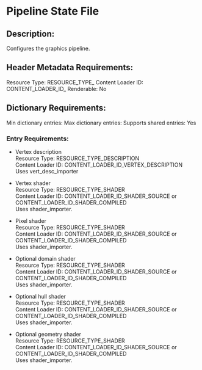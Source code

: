 Pipeline State File
===================
## Description: 
Configures the graphics pipeline. 

## Header Metadata Requirements:
Resource Type: RESOURCE_TYPE_
Content Loader ID: CONTENT_LOADER_ID_
Renderable: No  

## Dictionary Requirements:
Min dictionary entries:
Max dictionary entries:
Supports shared entries: Yes

### Entry Requirements:
* Vertex description  
  Resource Type: RESOURCE_TYPE_DESCRIPTION  
  Content Loader ID: CONTENT_LOADER_ID_VERTEX_DESCRIPTION  
  Uses vert_desc_importer  

* Vertex shader  
  Resource Type: RESOURCE_TYPE_SHADER  
  Content Loader ID: CONTENT_LOADER_ID_SHADER_SOURCE or 
  CONTENT_LOADER_ID_SHADER_COMPILED  
  Uses shader_importer.  

* Pixel shader  
  Resource Type: RESOURCE_TYPE_SHADER  
  Content Loader ID: CONTENT_LOADER_ID_SHADER_SOURCE or 
  CONTENT_LOADER_ID_SHADER_COMPILED  
  Uses shader_importer.  

* Optional domain shader  
  Resource Type: RESOURCE_TYPE_SHADER  
  Content Loader ID: CONTENT_LOADER_ID_SHADER_SOURCE or 
  CONTENT_LOADER_ID_SHADER_COMPILED  
  Uses shader_importer.  

* Optional hull shader  
  Resource Type: RESOURCE_TYPE_SHADER  
  Content Loader ID: CONTENT_LOADER_ID_SHADER_SOURCE or 
  CONTENT_LOADER_ID_SHADER_COMPILED  
  Uses shader_importer.  

* Optional geometry shader  
  Resource Type: RESOURCE_TYPE_SHADER  
  Content Loader ID: CONTENT_LOADER_ID_SHADER_SOURCE or 
  CONTENT_LOADER_ID_SHADER_COMPILED  
  Uses shader_importer.  